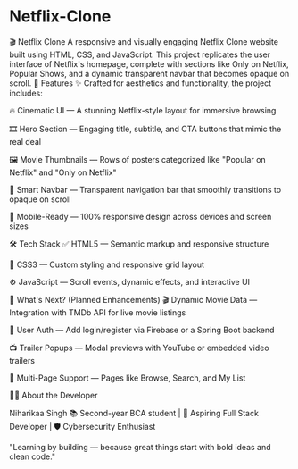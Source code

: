 # Netflix-Clone
🎬 Netflix Clone
A responsive and visually engaging Netflix Clone website built using HTML, CSS, and JavaScript. This project replicates the user interface of Netflix's homepage, complete with sections like Only on Netflix, Popular Shows, and a dynamic transparent navbar that becomes opaque on scroll.
🚀 Features
✨ Crafted for aesthetics and functionality, the project includes:

🔥 Cinematic UI — A stunning Netflix-style layout for immersive browsing

🎞 Hero Section — Engaging title, subtitle, and CTA buttons that mimic the real deal

🖼 Movie Thumbnails — Rows of posters categorized like "Popular on Netflix" and "Only on Netflix"

🧭 Smart Navbar — Transparent navigation bar that smoothly transitions to opaque on scroll

📱 Mobile-Ready — 100% responsive design across devices and screen sizes

🛠 Tech Stack
✅ HTML5 — Semantic markup and responsive structure

🎨 CSS3 — Custom styling and responsive grid layout

⚙️ JavaScript — Scroll events, dynamic effects, and interactive UI

🧪 What's Next? (Planned Enhancements)
🎬 Dynamic Movie Data — Integration with TMDb API for live movie listings

🔐 User Auth — Add login/register via Firebase or a Spring Boot backend

📺 Trailer Popups — Modal previews with YouTube or embedded video trailers

📄 Multi-Page Support — Pages like Browse, Search, and My List

🧑‍💻 About the Developer


 Niharikaa Singh
📚 Second-year BCA student | 🚀 Aspiring Full Stack Developer | 🛡️ Cybersecurity Enthusiast

"Learning by building — because great things start with bold ideas and clean code."

